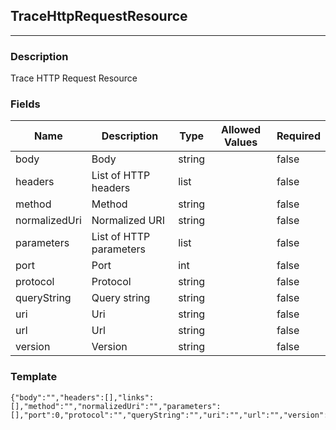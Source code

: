 ## TraceHttpRequestResource
---
### Description
Trace HTTP Request Resource
### Fields
| Name | Description | Type | Allowed Values | Required |
| ---- | ----------- | ---- | -------------- | -------- |
| body | Body | string |  | false |
| headers | List of HTTP headers | list |  | false |
| method | Method | string |  | false |
| normalizedUri | Normalized URI | string |  | false |
| parameters | List of HTTP parameters | list |  | false |
| port | Port | int |  | false |
| protocol | Protocol | string |  | false |
| queryString | Query string | string |  | false |
| uri | Uri | string |  | false |
| url | Url | string |  | false |
| version | Version | string |  | false |
### Template
```
{"body":"","headers":[],"links":[],"method":"","normalizedUri":"","parameters":[],"port":0,"protocol":"","queryString":"","uri":"","url":"","version":""}
```
